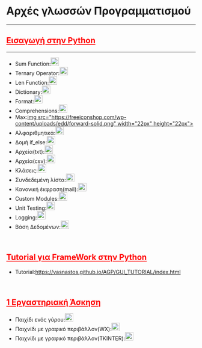 <html>
  <meta charset='utf-8'>
<head>
  <link rel="stylesheet" href="https://www.w3schools.com/w3css/4/w3.css">
<link rel="stylesheet" href="https://maxcdn.bootstrapcdn.com/bootstrap/3.3.6/css/bootstrap.min.css">
  <title>Αρχες Γλωσσών Προγραμματισμού</title>
  <style>
    h2{
       color:red;
    text-decoration:underline;
    }
  </style>
  </head>
<body>
  
  <h1>Αρχές γλωσσών Προγραμματισμού</h1>
   <hr>
   <h2>Εισαγωγή στην Python</h2>
   <hr>
   <ul>
 <li>Sum Function:<a href="https://github.com/vasnastos/AGP/blob/master/Basics/sum.py"><img src="https://freeiconshop.com/wp-content/uploads/edd/forward-solid.png" width="22px" height="22px"></a></li>
 <li>Ternary Operator:<a href="https://github.com/vasnastos/AGP/blob/master/Basics/ternary_operator.py" target="_blank"><img src="https://freeiconshop.com/wp-content/uploads/edd/forward-solid.png" width="22px" height="22px"></a></li>
 <li>Len Function:<a href="https://github.com/vasnastos/AGP/blob/master/Basics/len.py" target="_blank"><img src="https://freeiconshop.com/wp-content/uploads/edd/forward-solid.png" width="22px" height="22px"></a></li>
 <li>Dictionary:<a href="https://github.com/vasnastos/AGP/blob/master/Basics/dictionary.py" target="_blank"><img src="https://freeiconshop.com/wp-content/uploads/edd/forward-solid.png" width="22px" height="22px"></a></li>
 <li>Format:<a href="https://github.com/vasnastos/AGP/blob/master/Basics/format.py" target="_blank"><img src="https://freeiconshop.com/wp-content/uploads/edd/forward-solid.png" width="22px" height="22px"></a></li>
 <li>Comprehensions:<a href="https://github.com/vasnastos/AGP/blob/master/Basics/compehensions.py"><img src="https://freeiconshop.com/wp-content/uploads/edd/forward-solid.png" width="22px" height="22px"></a></li>
 <li>Max:<a href="https://github.com/vasnastos/AGP/blob/master/Basics/max.py">img src="https://freeiconshop.com/wp-content/uploads/edd/forward-solid.png" width="22px" height="22px"></a></li>
<li>Αλφαριθμητικά:<a href="https://github.com/vasnastos/AGP/blob/master/Basics/strings.py" target="_blank"><img src="https://freeiconshop.com/wp-content/uploads/edd/forward-solid.png" width="22px" height="22px"></a></li>
<li>Δομή if_else:<a href="https://github.com/vasnastos/AGP/blob/master/Basics/if_else.py" target="_blank"><img src="https://freeiconshop.com/wp-content/uploads/edd/forward-solid.png" width="22px" height="22px"></a></li>
<li>Αρχεία(txt):<a href="https://github.com/vasnastos/AGP/tree/master/Basics/file(txt)" target="_blank"><img src="https://freeiconshop.com/wp-content/uploads/edd/forward-solid.png" width="22px" height="22px"></a></li>
<li>Αρχεία(csv):<a href="https://github.com/vasnastos/AGP/tree/master/Basics/file(csv)" target="_blank"><img src="https://freeiconshop.com/wp-content/uploads/edd/forward-solid.png" width="22px" height="22px"></a></li>
<li>Κλάσεις:<a href="https://github.com/vasnastos/AGP/blob/master/Basics/class.py" target="_blank"><img src="https://freeiconshop.com/wp-content/uploads/edd/forward-solid.png" width="22px" height="22px"></a></li>
<li>Συνδεδεμένη λίστα:<a href="https://github.com/vasnastos/AGP/blob/master/Basics/linked_list.py" target="_blank"><img src="https://freeiconshop.com/wp-content/uploads/edd/forward-solid.png" width="22px" height="22px"></a></li>
<li>Κανονική έκφραση(mail):<a href="https://github.com/vasnastos/AGP/blob/master/Basics/mail.py" target="_blank"><img src="https://freeiconshop.com/wp-content/uploads/edd/forward-solid.png" width="22px" height="22px"></a></li>
<li>Custom Modules:<a href="https://github.com/vasnastos/AGP/tree/master/Basics/modules" target="_blank"><img src="https://freeiconshop.com/wp-content/uploads/edd/forward-solid.png" width="22px" height="22px"></a></li>
<li>Unit Testing:<a href="https://github.com/vasnastos/AGP/blob/master/Basics/testing.py" target="_blank"><img src="https://freeiconshop.com/wp-content/uploads/edd/forward-solid.png" width="22px" height="22px"></a></li>
<li>Logging:<a href="https://github.com/vasnastos/AGP/blob/master/Basics/Logging.py" target="_blank"><img src="https://freeiconshop.com/wp-content/uploads/edd/forward-solid.png" width="22px" height="22px"></a></li>
 <li>Βάση Δεδομένων:<a href="https://github.com/vasnastos/AGP/blob/master/Basics/database.ipynb" target="_blank"><img src="https://freeiconshop.com/wp-content/uploads/edd/forward-solid.png" width="22px" height="22px"></a></li>
</ul>
<br>
  <h2>Tutorial για FrameWork στην Python</h2>
     <ul>
       <li>Tutorial:<a href="./GUI_TUTORIAL/index.html">https://vasnastos.github.io/AGP/GUI_TUTORIAL/index.html</a></li>
  </ul>
  <br>
  <h2>1 Εργαστηριακή Άσκηση</h2>
  <ul>
  <li>Παιχίδι ενός γύρου:<a href="https://github.com/vasnastos/AGP/tree/master/RPS/RPS_TERMINAL" target="_blank"></a><img src="https://freeiconshop.com/wp-content/uploads/edd/forward-solid.png" width="22px" height="22px"></li>
  <li>Παιχνίδι με γραφικό περιβάλλον(WX):<a href="https://github.com/vasnastos/AGP/tree/master/RPS/wxWidgets" target="_blank"><img src="https://freeiconshop.com/wp-content/uploads/edd/forward-solid.png" width="22px" height="22px"></a>
  <li>Παιχνίδι με γραφικό περιβάλλον(TKINTER):<a href="https://github.com/vasnastos/AGP/blob/master/RPS/RPS_TKINTER/gui.py" target="_blank"><img src="https://freeiconshop.com/wp-content/uploads/edd/forward-solid.png" width="22px" height="22px"></a>
  </ul>
   </body>
  </html>
